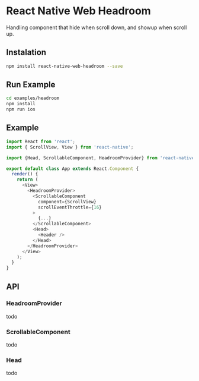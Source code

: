 # React Native Web Headroom

Handling component that hide when scroll down, and showup when scroll up.

## Instalation
````bash
npm install react-native-web-headroom --save
````

## Run Example

````bash
cd examples/headroom
npm install
npm run ios
````

## Example
````javascript
import React from 'react';
import { ScrollView, View } from 'react-native';

import {Head, ScrollableComponent, HeadroomProvider} from 'react-native-web-headroom';

export default class App extends React.Component {
  render() {
    return (
      <View>
        <HeadroomProvider>
          <ScrollableComponent
            component={ScrollView}
            scrollEventThrottle={16}
          >
            {...}
          </ScrollableComponent>
          <Head>
            <Header />
          </Head>
        </HeadroomProvider>
      </View>
    );
  }
}
````

## API

### HeadroomProvider
todo

### ScrollableComponent
todo

### Head
todo